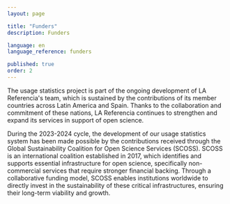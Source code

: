 ```yaml
---
layout: page

title: "Funders"
description: Funders

language: en
language_reference: funders

published: true
order: 2
---
```


The usage statistics project is part of the ongoing development of LA Referencia's team, which is sustained by the contributions of its member countries across Latin America and Spain. Thanks to the collaboration and commitment of these nations, LA Referencia continues to strengthen and expand its services in support of open science.

During the 2023-2024 cycle, the development of our usage statistics system has been made possible by the contributions received through the Global Sustainability Coalition for Open Science Services (SCOSS). SCOSS is an international coalition established in 2017, which identifies and supports essential infrastructure for open science, specifically non-commercial services that require stronger financial backing. Through a collaborative funding model, SCOSS enables institutions worldwide to directly invest in the sustainability of these critical infrastructures, ensuring their long-term viability and growth.